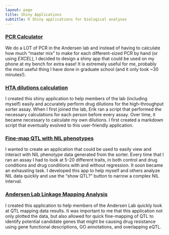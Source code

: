 ```yaml
---
layout: page
title: Shiny Applications
subtitle: R Shiny applications for biological analyses
---
```


### [PCR Calculator](https://andersen-lab.shinyapps.io/PCR_calculator/)

We do a LOT of PCR in the Andersen lab and instead of having to calculate how much “master mix” to make for each different-sized PCR by hand (or using *EXCEL*), I decided to design a shiny app that could be used on my phone at my bench for extra ease! It is extremely useful for me, probably the most useful thing I have done in graduate school (and it only took ~30 minutes!).

### [HTA dilutions calculation](https://andersen-lab.shinyapps.io/HTA_dilutions/)

I created this shiny application to help members of the lab (including myself) easily and accurately perform drug dilutions for the high-throughput sorter assay. When I first joined the lab, Erik ran a script that performed the necessary calculations for each person before every assay. Over time, it became necessary to calculate my own dilutions. I first created a markdown script that eventually evolved to this user-friendly application.

### [Fine-map QTL with NIL phenotypes](https://andersen-lab.shinyapps.io/NIL_genopheno/)

I wanted to create an application that could be used to easily view and interact with NIL phenotype data generated from the sorter. Every time that I ran an assay I had to look at 5-20 different traits, in both control and drug conditions and drug conditions with and without regression. It soon became an exhausting task. I developed this app to help myself and others analyze NIL data quickly and use the “show QTL?” button to narrow a complex NIL interval.

### [Andersen Lab Linkage Mapping Analysis](https://andersen-lab.shinyapps.io/linkagemapping/)

I created this application to help members of the Andersen Lab quickly look at QTL mapping data results. It was important to me that this application not only plotted the data, but also allowed for quick fine-mapping of QTL to identify potential candidate genes that might be causing drug resistance using gene functional descriptions, GO annotations, and overlapping eQTL.